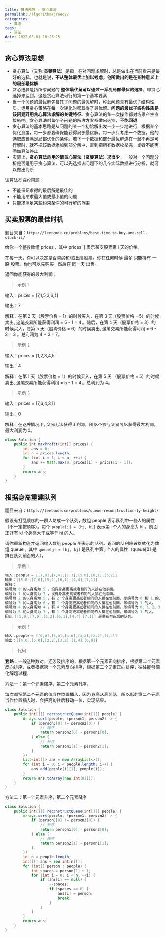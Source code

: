 ```yaml
---
title: 算法思想 - 贪心算法
permalink: /algorithm/greedy/
categories: 
  - 算法
tags: 
  - 算法
date: 2022-06-01 16:25:25
---
```

## 贪心算法思想

- 贪心算法（又称 **贪婪算法**）是指，在对问题求解时，总是做出在当前看来是最好的选择。也就是说，**不从整体最优上加以考虑，他所做出的是在某种意义上的局部最优解**
- 贪心选择是指所求问题的 **整体最优解可以通过一系列局部最优的选择**，即贪心选择来达到。这是贪心算法可行的第一个基本要素
- 当一个问题的最优解包含其子问题的最优解时，称此问题具有最优子结构性质。运用贪心策略在每一次转化时都取得了最优解。**问题的最优子结构性质是该问题可用贪心算法求解的关键特征**。贪心算法的每一次操作都对结果产生直接影响。贪心算法对每个子问题的解决方案都做出选择，**不能回退**
- 贪心算法的基本思路是从问题的某一个初始解出发一步一步地进行，根据某个优化测度，每一步都要确保能获得局部最优解。每一步只考虑一个数据，他的选取应该满足局部优化的条件。若下一个数据和部分最优解连在一起不再是可行解时，就不把该数据添加到部分解中，直到把所有数据枚举完，或者不能再添加算法停止
- 实际上，**贪心算法适用的情贪心算法（贪婪算法）况很少**。一般对一个问题分析是否适用于贪心算法，可以先选择该问题下的几个实际数据进行分析，就可以做出判断

该算法存在的问题：

- 不能保证求得的最后解是最佳的
- 不能用来求最大值或最小值的问题
- 只能求满足某些约束条件的可行解的范围

## 买卖股票的最佳时机

题目来自：`https://leetcode.cn/problems/best-time-to-buy-and-sell-stock-ii/`

给你一个整数数组 prices ，其中 prices[i] 表示某支股票第 i 天的价格。

在每一天，你可以决定是否购买和/或出售股票。你在任何时候 最多 只能持有 一股 股票。你也可以先购买，然后在 同一天 出售。

返回你能获得的最大利润 。

> 示例 1
>

输入：prices = [7,1,5,3,6,4]

输出：7

解释：在第 2 天（股票价格 = 1）的时候买入，在第 3 天（股票价格 = 5）的时候卖出, 这笔交易所能获得利润 = 5 - 1 = 4 。随后，在第 4 天（股票价格 = 3）的时候买入，在第 5 天（股票价格 = 6）的时候卖出, 这笔交易所能获得利润 = 6 - 3 = 3 。总利润为 4 + 3 = 7。

> 示例 2
>

输入：prices = [1,2,3,4,5]

输出：4

解释：在第 1 天（股票价格 = 1）的时候买入，在第 5 天 （股票价格 = 5）的时候卖出, 这笔交易所能获得利润 = 5 - 1 = 4 。总利润为 4。

> 示例 3
>

输入：prices = [7,6,4,3,1]

输出：0

解释：在这种情况下, 交易无法获得正利润，所以不参与交易可以获得最大利润，最大利润为 0。

```java
class Solution {
    public int maxProfit(int[] prices) {
        int ans = 0;
        int n = prices.length;
        for (int i = 1; i < n; ++i) {
            ans += Math.max(0, prices[i] - prices[i - 1]);
        }
        return ans;
    }
}
```

## 根据身高重建队列

题目来自：`https://leetcode.cn/problems/queue-reconstruction-by-height/`

假设有打乱顺序的一群人站成一个队列，数组 people 表示队列中一些人的属性（不一定按顺序）。每个 `people[i] = [hi, ki]` 表示第 i 个人的身高为 hi ，前面正好有 ki 个身高大于或等于 hi 的人。

请你重新构造并返回输入数组 people 所表示的队列。返回的队列应该格式化为数组 queue ，其中 `queue[j] = [hj, kj]` 是队列中第 j 个人的属性（queue[0] 是排在队列前面的人）。

> 示例 1

```java
输入：people = [[7,0],[4,4],[7,1],[5,0],[6,1],[5,2]]
输出：[[5,0],[7,0],[5,2],[6,1],[4,4],[7,1]]
解释：
编号为 0 的人身高为 5 ，没有身高更高或者相同的人排在他前面。
编号为 1 的人身高为 7 ，没有身高更高或者相同的人排在他前面。
编号为 2 的人身高为 5 ，有 2 个身高更高或者相同的人排在他前面，即编号为 0 和 1 的人。
编号为 3 的人身高为 6 ，有 1 个身高更高或者相同的人排在他前面，即编号为 1 的人。
编号为 4 的人身高为 4 ，有 4 个身高更高或者相同的人排在他前面，即编号为 0、1、2、3 的人。
编号为 5 的人身高为 7 ，有 1 个身高更高或者相同的人排在他前面，即编号为 1 的人。
因此 [[5,0],[7,0],[5,2],[6,1],[4,4],[7,1]] 是重新构造后的队列。
```

> 示例 2

```java
输入：people = [[6,0],[5,0],[4,0],[3,2],[2,2],[1,4]]
输出：[[4,0],[5,0],[2,2],[3,2],[1,4],[6,0]]
```

> 代码

**套路**：一般这种数对，还涉及排序的，根据第一个元素正向排序，根据第二个元素反向排序，或者根据第一个元素反向排序，根据第二个元素正向排序，往往能够简化解题过程。

方法一：第一个元素降序，第二个元素升序。

每次都把第二个元素的值当作位置插入，因为身高从高到低，所以低的第二个元素当作位置插入时，会把高的往后移动一位，实现结果。

```java
class Solution {
    public int[][] reconstructQueue(int[][] people) {
        Arrays.sort(people, (person1, person2) -> {
            if (person1[0] != person2[0]) {
                // 降序
                return person2[0] - person1[0];
            } else {
                // 升序
                return person1[1] - person2[1];
            }
        });
        List<int[]> ans = new ArrayList<>();
        for (int i = 0; i < people.length; i++) {
            ans.add(people[i][1], people[i]);
        }
        return ans.toArray(new int[0][]);
    }
}
```

方法二：第一个元素升序，第二个元素降序

```java
class Solution {
    public int[][] reconstructQueue(int[][] people) {
        Arrays.sort(people, (person1, person2) -> {
            if (person1[0] != person2[0]) {
                // 升序
                return person1[0] - person2[0];
            } else {
                // 降序
                return person2[1] - person1[1];
            }
        });
        int n = people.length;
        int[][] ans = new int[n][];
        for (int[] person : people) {
            int spaces = person[1] + 1;
            for (int i = 0; i < n; ++i) {
                if (ans[i] == null) {
                    --spaces;
                    if (spaces == 0) {
                        ans[i] = person;
                        break;
                    }
                }
            }
        }
        return ans;
    }
}
```

